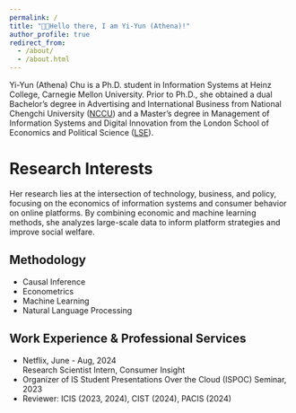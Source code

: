 ```yaml
---
permalink: /
title: "👋🏻Hello there, I am Yi-Yun (Athena)!"
author_profile: true
redirect_from: 
  - /about/
  - /about.html
---
```


Yi-Yun (Athena) Chu is a Ph.D. student in Information Systems at Heinz College, Carnegie Mellon University. Prior to Ph.D., she obtained a dual Bachelor’s degree in Advertising and International Business from National Chengchi University ([NCCU](https://www.nccu.edu.tw)) and a Master’s degree in Management of Information Systems and Digital Innovation from the London School of Economics and Political Science ([LSE](https://www.lse.ac.uk)).

Research Interests
======
Her research lies at the intersection of technology, business, and policy, focusing on the economics of information systems and consumer behavior on online platforms. By combining economic and machine learning methods, she analyzes large-scale data to inform platform strategies and improve social welfare.

Methodology
------
- Causal Inference
- Econometrics
- Machine Learning
- Natural Language Processing

Work Experience & Professional Services
------
- Netflix, June - Aug, 2024 <br/>
  Research Scientist Intern, Consumer Insight
- Organizer of IS Student Presentations Over the Cloud (ISPOC) Seminar, 2023
- Reviewer: ICIS (2023, 2024), CIST (2024), PACIS (2024)
